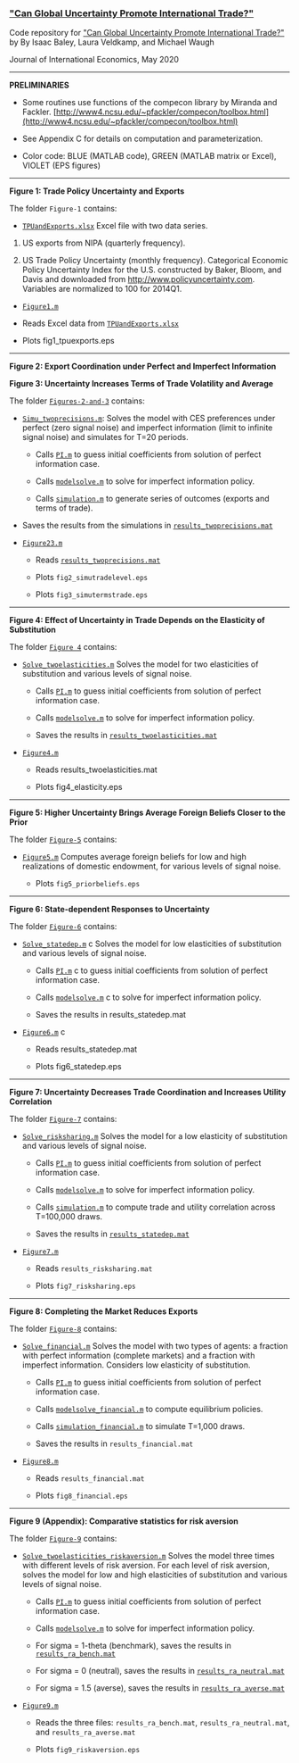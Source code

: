 ### ["Can Global Uncertainty Promote International Trade?"](https://www.waugheconomics.com/uploads/2/2/5/6/22563786/bvw_june2019.pdf)

Code repository for ["Can Global Uncertainty Promote International Trade?"](https://www.waugheconomics.com/uploads/2/2/5/6/22563786/bvw_june2019.pdf) by By Isaac Baley, Laura Veldkamp, and Michael Waugh

Journal of International Economics, May 2020

---

**PRELIMINARIES**

- Some routines use functions of the compecon library by Miranda and Fackler.
   [http://www4.ncsu.edu/~pfackler/compecon/toolbox.html](http://www4.ncsu.edu/~pfackler/compecon/toolbox.html)

- See Appendix C for details on computation and parameterization.  

- Color code:  BLUE (MATLAB code), GREEN (MATLAB matrix or Excel), VIOLET (EPS figures)

---
**Figure 1: Trade Policy Uncertainty and Exports**

The folder ``Figure-1`` contains:

- [``TPUandExports.xlsx``](Figure-1/TPUandExports.xlsx) Excel file with two data series.  
1.	US exports from NIPA (quarterly frequency).

2.	US Trade Policy Uncertainty (monthly frequency). Categorical Economic Policy Uncertainty Index for the U.S. constructed by Baker, Bloom, and Davis and downloaded from http://www.policyuncertainty.com. Variables are normalized to 100 for 2014Q1.

- [``Figure1.m``](Figure-1/Figure1.m)

 - Reads Excel data from [``TPUandExports.xlsx``](Figure-1/TPUandExports.xlsx)

 - Plots fig1_tpuexports.eps

---

**Figure 2: Export Coordination under Perfect and Imperfect Information**

**Figure 3: Uncertainty Increases Terms of Trade Volatility and Average**

The folder [``Figures-2-and-3``](Figures-2-and-3/) contains:

- [``Simu_twoprecisions.m``](Figures-2-and-3/Simu_twoprecisions.m):
 Solves the model with CES preferences under perfect (zero signal noise) and imperfect information (limit to infinite signal noise) and simulates for T=20 periods.

  - Calls [``PI.m``](Figures-2-and-3/PI.m) to guess initial coefficients from solution of perfect information case.

  - Calls [``modelsolve.m``](Figures-2-and-3/modelsolve.m) to solve for imperfect information policy.

  - Calls [``simulation.m``](Figures-2-and-3/simulation.m) to generate series of outcomes (exports and terms of trade).

- Saves the results from the simulations in [``results_twoprecisions.mat``](Figures-2-and-3/results_twoprecisions.mat)

- [``Figure23.m``](Figures-2-and-3/Figure23.m)

  - Reads [``results_twoprecisions.mat``](Figures-2-and-3/)

  - Plots ``fig2_simutradelevel.eps``

  - Plots ``fig3_simutermstrade.eps``

---
**Figure 4: Effect of Uncertainty in Trade Depends on the Elasticity of Substitution**

The folder [``Figure 4``](Figures-4/) contains:

- [``Solve_twoelasticities.m``](Figures-4/Solve_twoelasticities.m)  Solves the model for two elasticities of substitution and various levels of signal noise.
  - Calls [``PI.m``](Figures-4/PI.m)  to guess initial coefficients from solution of perfect information case.  

  - Calls [``modelsolve.m``](Figures-4/modelsolve.m)  to solve for imperfect information policy.

  - Saves the results in [``results_twoelasticities.mat``](Figures-4/results_twoelasticities.mat)

- [``Figure4.m``](Figures-4/Figure4.m)

  - Reads results_twoelasticities.mat

  - Plots fig4_elasticity.eps

---

**Figure 5: Higher Uncertainty Brings Average Foreign Beliefs Closer to the Prior**

The folder [``Figure-5``](Figure-5/) contains:

- [``Figure5.m``](Figure-5/Figure5.m) Computes average foreign beliefs for low and high realizations of domestic endowment, for various levels of signal noise.

  - Plots ``fig5_priorbeliefs.eps``

---

**Figure 6: State-dependent Responses to Uncertainty**

The folder [``Figure-6``](Figure-6/) contains:

- [``Solve_statedep.m``](Figure-6/Solve_statedep.m) c Solves the model for low elasticities of substitution and various levels of signal noise.

  - Calls [``PI.m``](Figure-6/PI.m) c to guess initial coefficients from solution of perfect information case.

  - Calls [``modelsolve.m``](Figure-6/modelsolve.m) c to solve for imperfect information policy.

  - Saves the results in results_statedep.mat

- [``Figure6.m``](Figure-6/Figure6.m) c

  - Reads results_statedep.mat

  - Plots fig6_statedep.eps

---
**Figure 7: Uncertainty Decreases Trade Coordination and Increases Utility Correlation**

The folder [``Figure-7``](Figure-7/) contains:

- [``Solve_risksharing.m``](Figure-7/Solve_risksharing.m) Solves the model for a low elasticity of substitution and various levels of signal noise.

   - Calls [``PI.m``](Figure-7/PI.m) to guess initial coefficients from solution of perfect information case.  

   - Calls [``modelsolve.m``](Figure-7/modelsolve.m) to solve for imperfect information policy.

   - Calls [``simulation.m``](Figure-7/simulation.m) to compute trade and utility correlation across T=100,000 draws.

   - Saves the results in [``results_statedep.mat``](Figure-7/results_statedep.mat)

- [``Figure7.m``](Figure-7/Figure7.m)

  - Reads ``results_risksharing.mat``

  - Plots ``fig7_risksharing.eps``

---

**Figure 8: Completing the Market Reduces Exports**

The folder [``Figure-8``](Figure-8/) contains:

- [``Solve_financial.m``](Figure-8/Solve_financial.m)  Solves the model with two types of agents: a fraction with perfect information (complete markets) and a fraction with imperfect information. Considers low elasticity of substitution.

  - Calls [``PI.m``](Figure-8/PI.m)  to guess initial coefficients from solution of perfect information case.  

  - Calls [``modelsolve_financial.m``](Figure-8/modelsolve_financial.m)  to compute equilibrium policies.

  - Calls [``simulation_financial.m``](Figure-8/simulation_financial.m)  to simulate T=1,000 draws.  

  - Saves the results in ``results_financial.mat``

- [``Figure8.m``](Figure-8/Figure8.m)

  - Reads ``results_financial.mat``

  - Plots ``fig8_financial.eps``

---

**Figure 9 (Appendix): Comparative statistics for risk aversion**

The folder [``Figure-9``](Figure-9/) contains:

- [``Solve_twoelasticities_riskaversion.m``](Figure-9/Solve_twoelasticities_riskaversion.m)  Solves the model three times with different levels of risk aversion. For each level of risk aversion, solves the model for low and high elasticities of substitution and various levels of signal noise.

  - Calls [``PI.m``](Figure-9/PI.m)  to guess initial coefficients from solution of perfect information case.

  - Calls [``modelsolve.m``](Figure-9/modelsolve.m)  to solve for imperfect information policy.

  - For sigma = 1-theta (benchmark), saves the results in [``results_ra_bench.mat``](Figure-9/)

  - For sigma = 0 (neutral), saves the results in [``results_ra_neutral.mat``](Figure-9/)

  - For sigma = 1.5 (averse), saves the results in [``results_ra_averse.mat``](Figure-9/)

- [``Figure9.m``](Figure-9/Figure9.m)

  - Reads the three files: ``results_ra_bench.mat``, ``results_ra_neutral.mat``, and  ``results_ra_averse.mat``

  - Plots ``fig9_riskaversion.eps``
